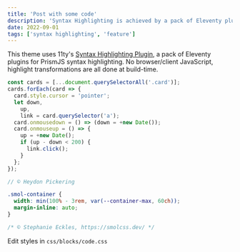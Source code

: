```yaml
---
title: 'Post with some code'
description: 'Syntax Highlighting is achieved by a pack of Eleventy plugins. No browser/client JavaScript, highlight transformations are all done at build-time.'
date: 2022-09-01
tags: ['syntax highlighting', 'feature']
---
```


This theme uses 11ty's [Syntax Highlighting Plugin](https://www.11ty.dev/docs/plugins/syntaxhighlight/), a pack of Eleventy plugins for PrismJS syntax highlighting. No browser/client JavaScript, highlight transformations are all done at build-time.

```js
const cards = [...document.querySelectorAll('.card')];
cards.forEach(card => {
  card.style.cursor = 'pointer';
  let down,
    up,
    link = card.querySelector('a');
  card.onmousedown = () => (down = +new Date());
  card.onmouseup = () => {
    up = +new Date();
    if (up - down < 200) {
      link.click();
    }
  };
});

// © Heydon Pickering
```

```css
.smol-container {
  width: min(100% - 3rem, var(--container-max, 60ch));
  margin-inline: auto;
}

/* © Stephanie Eckles, https://smolcss.dev/ */
```

Edit styles in `css/blocks/code.css`
